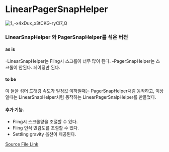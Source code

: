 # LinearPagerSnapHelper

![1_-x4xDux_x3tCKG-ryCl7_Q](https://user-images.githubusercontent.com/8086112/162232824-494d1115-75ae-48cc-8568-245c58d07013.gif)


### LinearSnapHelper 와 PagerSnapHelper를 섞은 버전

#### as is
-LinearSnapHelper는 Fling시 스크롤이 너무 많이 된다.
-PagerSnapHelper는 스크롤이 안된다. 페이징만 된다.

#### to be
이 둘을 섞어 드래깅 속도가 일정값 이하일때는 PagerSnapHelper처럼 동작하고, 이상일때는 LinearSnapHelper처럼 동작하는 LinearPagerSnalpHelper를 만들었다.

#### 추가 기능.
- Fling시 스크롤양을 조절할 수 있다.
- Fling 인식 민감도를 조절할 수 있다.
- Settling gravity 옵션이 제공된다.

[Source File Link](https://github.com/Yuseon-Han/hallyu/blob/main/mylibrary/src/main/java/com/yuseon/mylibrary/view/util/LinearPagerSnapHelper.kt)
